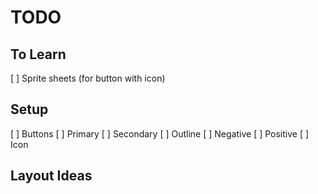 # TODO




## To Learn
[ ] Sprite sheets (for button with icon)



## Setup
[ ] Buttons
	[ ] Primary
	[ ] Secondary
	[ ] Outline
	[ ] Negative
	[ ] Positive
	[ ] Icon













## Layout Ideas

